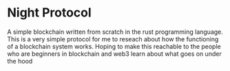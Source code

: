 # Night Protocol
A simple blockchain written from scratch in the rust programming language. This is a very simple protocol for me to reseach about how the functioning of a blockchain system works. Hoping to make this reachable to the people who are beginners in blockchain and web3 learn about what goes on under the hood 